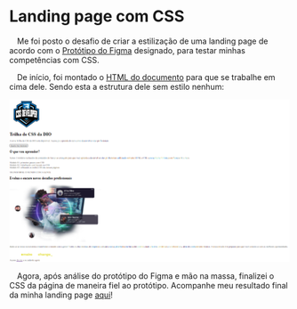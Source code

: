 # Landing page com CSS

&emsp;Me foi posto o desafio de criar a estilização de uma landing page de acordo com o [Protótipo do Figma](https://www.figma.com/file/3PiokoJj9IhGDnNiWAJbz7/DIO---Desafio-01?node-id=0%3A1) designado, para testar minhas competências com CSS.

&emsp;De início, foi montado o [HTML do documento](./index.html) para que se trabalhe em cima dele. Sendo esta a estrutura dele sem estilo nenhum:

![HTML sem estilo](./imagens/HTML-sem-estilo.png)

&emsp;Agora, após análise do protótipo do Figma e mão na massa, finalizei o CSS da página de maneira fiel ao protótipo. Acompanhe meu resultado final da minha landing page [aqui](https://lipeeeeeee.github.io/projetos-front-end/landing-page-css/)!
